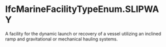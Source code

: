 IfcMarineFacilityTypeEnum.SLIPWAY
=================================
A facility for the dynamic launch or recovery of a vessel utilizing an
inclined ramp and gravitational or mechanical hauling systems.


